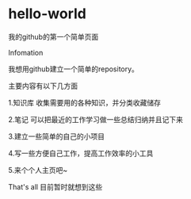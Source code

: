 # hello-world

我的github的第一个简单页面

Infomation


我想用github建立一个简单的repository。

主要内容有以下几方面

1.知识库  收集需要用的各种知识，并分类收藏储存

2.笔记   可以把最近的工作学习做一些总结归纳并且记下来

3.建立一些简单的自己的小项目

4.写一些方便自己工作，提高工作效率的小工具

5.来个个人主页吧~

That's all 
目前暂时就想到这些
